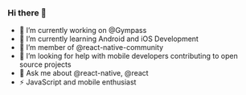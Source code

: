 ### Hi there 👋

- 🔭 I’m currently working on @Gympass
- 🌱 I’m currently learning Android and iOS Development
- 👯 I’m member of @react-native-community
- 🤔 I’m looking for help with mobile developers contributing to open source projects
- 💬 Ask me about @react-native, @react
- ⚡ JavaScript and mobile enthusiast
